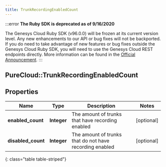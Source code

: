 ```yaml
---
title: TrunkRecordingEnabledCount
---
```


:::error
**The Ruby SDK is deprecated as of 9/16/2020**

The Genesys Cloud Ruby SDK (v96.0.0) will be frozen at its current version level. Any new enhancements to our API or bug fixes will not be backported. If you do need to take advantage of new features or bug fixes outside the Genesys Cloud Ruby SDK, you will need to use the Genesys Cloud REST endpoints directly. More information can be found in the [Official Announcement](https://developer.mypurecloud.com/forum/t/announcement-genesys-cloud-ruby-sdk-end-of-life/8850).
:::


## PureCloud::TrunkRecordingEnabledCount

## Properties

|Name | Type | Description | Notes|
|------------ | ------------- | ------------- | -------------|
| **enabled_count** | **Integer** | The amount of trunks that have recording enabled | [optional] |
| **disabled_count** | **Integer** | The amount of trunks that do not have recording enabled | [optional] |
{: class="table table-striped"}


